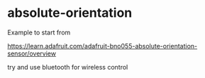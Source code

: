 # absolute-orientation

Example to start from

https://learn.adafruit.com/adafruit-bno055-absolute-orientation-sensor/overview

try and use bluetooth for wireless control
